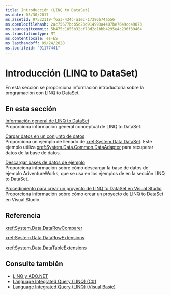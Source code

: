 ```yaml
---
title: Introducción (LINQ to DataSet)
ms.date: 03/30/2017
ms.assetid: 97522119-f6a3-434c-a1ec-17396b74a556
ms.openlocfilehash: 2ac75677bcb5c23d914993a4487be7649cc49073
ms.sourcegitcommit: 5b475c1855b32cf78d2d1bbb4295e4c236f39464
ms.translationtype: MT
ms.contentlocale: es-ES
ms.lasthandoff: 09/24/2020
ms.locfileid: "91177441"
---
```

# <a name="getting-started-linq-to-dataset"></a>Introducción (LINQ to DataSet)

En esta sección se proporciona información introductoria sobre la programación con LINQ to DataSet.  
  
## <a name="in-this-section"></a>En esta sección  

 [Información general de LINQ to DataSet](linq-to-dataset-overview.md)  
 Proporciona información general conceptual de LINQ to DataSet.  
  
 [Cargar datos en un conjunto de datos](loading-data-into-a-dataset.md)  
 Proporciona un ejemplo de llenado de <xref:System.Data.DataSet>. Este ejemplo utiliza <xref:System.Data.Common.DataAdapter> para recuperar datos de la base de datos.  
  
 [Descargar bases de datos de ejemplo](downloading-sample-databases-linq-to-dataset.md)  
 Proporciona información sobre cómo descargar la base de datos de ejemplo AdventureWorks, que se usa en los ejemplos de en la sección LINQ to DataSet.  
  
 [Procedimiento para crear un proyecto de LINQ to DataSet en Visual Studio](how-to-create-a-linq-to-dataset-project-in-vs.md)  
 Proporciona información sobre cómo crear un proyecto de LINQ to DataSet en Visual Studio.  
  
## <a name="reference"></a>Referencia  

 <xref:System.Data.DataRowComparer>  
  
 <xref:System.Data.DataRowExtensions>  
  
 <xref:System.Data.DataTableExtensions>  
  
## <a name="see-also"></a>Consulte también

- [LINQ y ADO.NET](linq-and-ado-net.md)
- [Language Integrated Query (LINQ) (C#)](../../../csharp/programming-guide/concepts/linq/index.md)  
- [Language Integrated Query (LINQ) (Visual Basic)](../../../visual-basic/programming-guide/concepts/linq/index.md)  
